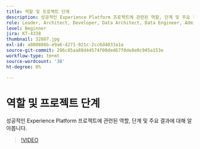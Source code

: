 ```yaml
---
title: 역할 및 프로젝트 단계
description: 성공적인 Experience Platform 프로젝트에 관련된 역할, 단계 및 주요 결과에 대해 알아봅니다.
role: Leader, Architect, Developer, Data Architect, Data Engineer, Admin, User
level: Beginner
jira: KT-4338
thumbnail: 32807.jpg
exl-id: a800886b-e9a6-4271-921c-2cc6d4033a1a
source-git-commit: 286c85aa88d44574f00ded67f0de8e0c945a153e
workflow-type: tm+mt
source-wordcount: '38'
ht-degree: 0%

---
```


# 역할 및 프로젝트 단계

성공적인 Experience Platform 프로젝트에 관련된 역할, 단계 및 주요 결과에 대해 알아봅니다.

>[!VIDEO](https://video.tv.adobe.com/v/32807?learn=on&enablevpops)

